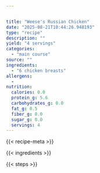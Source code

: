 ```yaml
---


title: "Weese's Russian Chicken"
date: "2025-08-21T10:44:26.948193"
type: "recipe"
description: ""
yield: "4 servings"
categories:
  - "main course"
source: ""
ingredients:
  - "6 chicken breasts"
allergens:
  -
nutrition:
  calories: 0.0
  protein_g: 5.6
  carbohydrates_g: 0.0
  fat_g: 0.5
  fiber_g: 0.0
  sugar_g: 0.0
  servings: 4
---
```


{{< recipe-meta >}}

{{< ingredients >}}

{{< steps >}}
